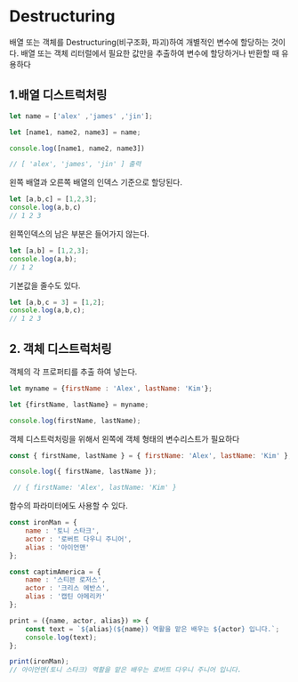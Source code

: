 Destructuring
===
배열 또는 객체를 Destructuring(비구조화, 파괴)하여 개별적인 변수에 할당하는 것이다. 배열 또는 객체 리터럴에서 필요한 값만을 추출하여 변수에 할당하거나 반환할 때 유용하다

## 1.배열 디스트럭처링

```js
let name = ['alex' ,'james' ,'jin'];

let [name1, name2, name3] = name;

console.log([name1, name2, name3])

// [ 'alex', 'james', 'jin' ] 출력
```

왼쪽 배열과 오른쪽 배열의 인덱스 기준으로 할당된다.

``` js
let [a,b,c] = [1,2,3];
console.log(a,b,c)
// 1 2 3
```

왼쪽인덱스의 남은 부분은 들어가지 않는다.
```js
let [a,b] = [1,2,3];
console.log(a,b);
// 1 2
```
기본값을 줄수도 있다.   
```js
let [a,b,c = 3] = [1,2];
console.log(a,b,c);
// 1 2 3
```

## 2. 객체 디스트럭처링
객체의 각 프로퍼티를 추출 하여 넣는다.
```js
let myname = {firstName : 'Alex', lastName: 'Kim'};

let {firstName, lastName} = myname;

console.log(firstName, lastName);
```

객체 디스트럭처링을 위해서 왼쪽에 객체 형태의 변수리스트가 필요하다
```js
const { firstName, lastName } = { firstName: 'Alex', lastName: 'Kim' };

console.log({ firstName, lastName });

 // { firstName: 'Alex', lastName: 'Kim' }
```

함수의 파라미터에도 사용할 수 있다.

```js
const ironMan = {
    name : '토니 스타크',
    actor : '로버트 다우니 주니어',
    alias : '아이언맨'
};

const captimAmerica = {
    name : '스티븐 로저스',
    actor : '크리스 에반스',
    alias : '캡틴 아메리카'
};

print = ({name, actor, alias}) => {
    const text = `${alias}(${name}) 역활을 맡은 배우는 ${actor} 입니다.`;
    console.log(text);
};

print(ironMan);
// 아이언맨(토니 스타크) 역활을 맡은 배우는 로버트 다우니 주니어 입니다.
```